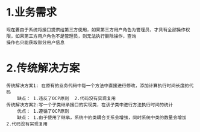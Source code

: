 # 1.业务需求
    现在要由于系统将接口提供给第三方使用，如果第三方用户角色为管理员，才具有全部操作权限，如果第三方用户角色不是管理员，则无法执行删除操作，查询
    操作也只能获取部分用户信息
# 2.传统解决方案
    传统解决方案1: 在原有的业务代码中每一个方法中直接进行修改，添加计算执行时间长度的代码
        缺点： 1.违反了OCP原则  2.代码没有实现复用
    传统解决方案2:写一个子类继承接口的实现类，在该子类中进行方法执行时间的统计
        优点： 1.遵循了OCP原则
        缺点： 1.由于使用了继承，系统中的类耦合关系会增强，同时系统中类的数量会增加  2.代码没有实现复用
